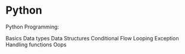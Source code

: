 # Python
Python Programming:

Basics
Data types
Data Structures
Conditional Flow
Looping
Exception Handling
functions
Oops
